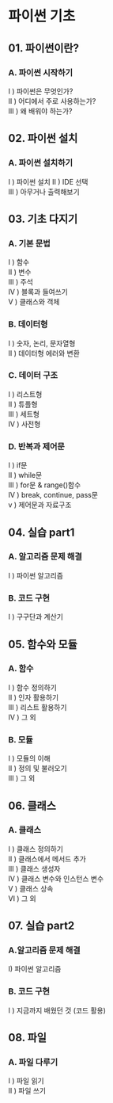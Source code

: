 # 파이썬 기초

## 01. 파이썬이란?
### **A. 파이썬 시작하기**
I ) 파이썬은 무엇인가?  
II ) 어디에서 주로 사용하는가?  
III ) 왜 배워야 하는가?  

## 02. 파이썬 설치
### **A. 파이썬 설치하기**
I ) 파이썬 설치
II ) IDE 선택  
III ) 아무거나 출력해보기  

## 03. 기초 다지기 
### **A. 기본 문법**
I ) 함수  
II ) 변수  
III ) 주석  
IV ) 블록과 들여쓰기  
V ) 클래스와 객체  

### **B. 데이터형**
I ) 숫자, 논리, 문자열형  
II ) 데이터형 에러와 변환

### **C. 데이터 구조**
I ) 리스트형  
II ) 튜플형  
III ) 세트형  
IV ) 사전형

### **D. 반복과 제어문**
I ) if문  
II ) while문  
III ) for문 & range()함수  
IV ) break, continue, pass문  
v ) 제어문과 자료구조

## 04. 실습 part1
### **A. 알고리즘 문제 해결**
I ) 파이썬 알고리즘

### **B. 코드 구현**
I ) 구구단과 계산기

## 05. 함수와 모듈
### **A. 함수**
I ) 함수 정의하기  
II ) 인자 활용하기  
III ) 리스트 활용하기  
IV ) 그 외

### **B. 모듈**
I ) 모듈의 이해  
II ) 정의 및 불러오기  
III ) 그 외

## 06. 클래스
### **A. 클래스**
I ) 클래스 정의하기  
II ) 클래스에서 메서드 추가  
III ) 클래스 생성자  
IV ) 클래스 변수와 인스턴스 변수  
V ) 클래스 상속  
VI ) 그 외  

## 07. 실습 part2
### **A.알고리즘 문제 해결**
I) 파이썬 알고리즘

### **B. 코드 구현**
I ) 지금까지 배웠던 것 (코드 활용)

## 08. 파일
### **A. 파일 다루기**
I ) 파일 읽기  
II ) 파일 쓰기